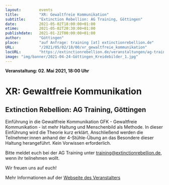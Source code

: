 ```yaml
---
layout:        events
title:         "XR: Gewaltfreie Kommunikation"
subtitle:      "Extinction Rebellion: AG Training, Göttingen"
date:          2021-05-02T18:00:00+01:00
etime:         2021-05-02T20:30:00+01:00
publishdate:   2021-01-22T00:00:00+01:00
author:        "Göttingen"
place:         "auf Anfrage: training [at] extinctionrebellion.de"
URL:           "/2021/05/02/18/00/xr_gewaltfreie_kommunikation"
locURL:        "https://extinctionrebellion.de/veranstaltungen/ag-training/gewaltfreie-kommunikation/5497/"
image: "img/banner/2021-04-24-Göttingen_Kreidebilder_1.jpg"
---
```


**Veranstaltung: 02. Mai 2021, 18:00 Uhr**

XR: Gewaltfreie Kommunikation
===========

Extinction Rebellion: AG Training, Göttingen
-----------

Einführung in die Gewaltfreie Kommunikation GFK - Gewaltfreie Kommunikation - ist mehr Haltung und Menschenbild als Methode. In dieser Einführung wird die Theorie kurz erklärt. Anschließend werden die Teilnehmer:innen anhand der 4-Stühle-Übung an das Besondere dieser Haltung herangeführt. Kein Vorwissen erforderlich.

Bitte meldet euch bei der AG Training unter [training@extinctionrebellion.de](mailto:training@extinctionrebellion.de),  wenn ihr teilnehmen wollt.

Wir freuen uns auf euch!


Mehr Informationen auf der [Webseite des Veranstalters](https://extinctionrebellion.de/veranstaltungen/ag-training/gewaltfreie-kommunikation/5497/)
